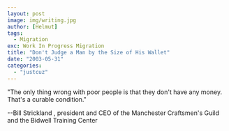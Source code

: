 ```yaml
---
layout: post
image: img/writing.jpg
author: [Helmut]
tags:
  - Migration
exc: Work In Progress Migration
title: "Don't Judge a Man by the Size of His Wallet"
date: "2003-05-31"
categories: 
  - "justcuz"
---
```


"The only thing wrong with poor people is that they don't have any money. That's a curable condition."

\--Bill Strickland , president and CEO of the Manchester Craftsmen's Guild and the Bidwell Training Center
